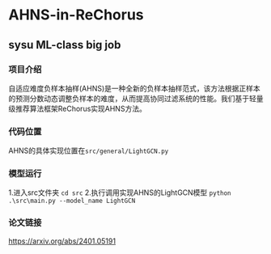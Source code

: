 # AHNS-in-ReChorus
## sysu ML-class big job
### 项目介绍
自适应难度负样本抽样(AHNS)是一种全新的负样本抽样范式，该方法根据正样本的预测分数动态调整负样本的难度，从而提高协同过滤系统的性能。我们基于轻量级推荐算法框架ReChorus实现AHNS方法。

### 代码位置
AHNS的具体实现位置在`src/general/LightGCN.py`

### 模型运行
1.进入src文件夹
`cd src`
2.执行调用实现AHNS的LightGCN模型
`python .\src\main.py --model_name LightGCN`

### 论文链接
https://arxiv.org/abs/2401.05191
